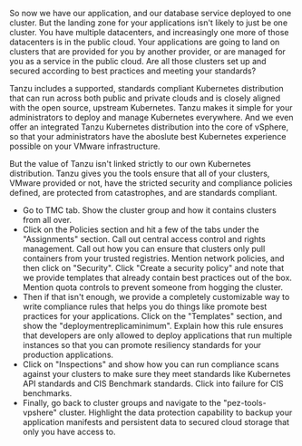 So now we have our application, and our database service deployed to one cluster.  But the landing zone for your applications isn't likely to just be one cluster.  You have multiple datacenters, and increasingly one more of those datacenters is in the public cloud.  Your applications are going to land on clusters that are provided for you by another provider, or are managed for you as a service in the public cloud.  Are all those clusters set up and secured according to best practices and meeting your standards?

Tanzu includes a supported, standards compliant Kubernetes distribution that can run across both public and private clouds and is closely aligned with the open source, upstream Kubernetes.  Tanzu makes it simple for your administrators to deploy and manage Kubernetes everywhere.  And we even offer an integrated Tanzu Kubernetes distribution into the core of vSphere, so that your administrators have the aboslute best Kubernetes experience possible on your VMware infrastructure.

But the value of Tanzu isn't linked strictly to our own Kubernetes distribution.  Tanzu gives you the tools ensure that all of your clusters, VMware provided or not, have the stricted security and compliance policies defined, are protected from catastrophes, and are standards compliant.

* Go to TMC tab.  Show the cluster group and how it contains clusters from all over.
* Click on the Policies section and hit a few of the tabs under the "Assignments" section.  Call out central access control and rights management.  Call out how you can ensure that clusters only pull containers from your trusted registries.  Mention network policies, and then click on "Security".  Click "Create a security policy" and note that we provide templates that already contain best practices out of the box.  Mention quota controls to prevent someone from hogging the cluster.  
* Then if that isn't enough, we provide a completely customizable way to write compliance rules that helps you do things like promote best practices for your applications.  Click on the "Templates" section, and show the "deploymentreplicaminimum".  Explain how this rule ensures that developers are only allowed to deploy applications that run multiple instances so that you can promote resiliency standards for your production applications.
* Click on "Inspections" and show how you can run compliance scans against your clusters to make sure they meet standards like Kubernetes API standards and CIS Benchmark standards.  Click into failure for CIS benchmarks.
* Finally, go back to cluster groups and navigate to the "pez-tools-vpshere" cluster.  Highlight the data protection capability to backup your application manifests and persistent data to secured cloud storage that only you have access to.